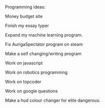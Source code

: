 Programming ideas:

Money budget site

Finish my essay typer

Expand my machine learning program.

Fix AurigaSpectator program on steam

Make a self changing/writing program

Work on javascript

Work on robotics programming

Work on topcoder

Work on google questions

Make a hud colour changer for elite dangerous.
